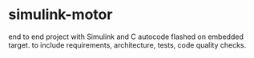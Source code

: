 # simulink-motor
end to end project with Simulink and C autocode flashed on embedded target. to include requirements, architecture, tests, code quality checks.  
